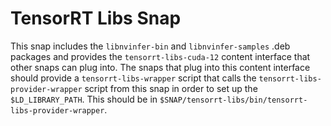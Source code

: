 # TensorRT Libs Snap

This snap includes the `libnvinfer-bin` and `libnvinfer-samples` .deb packages
and provides the `tensorrt-libs-cuda-12` content interface that other snaps
can plug into. The snaps that plug into this content interface should provide a
`tensorrt-libs-wrapper` script that calls the `tensorrt-libs-provider-wrapper`
script from this snap in order to set up the `$LD_LIBRARY_PATH`.  This should
be in `$SNAP/tensorrt-libs/bin/tensorrt-libs-provider-wrapper`.
